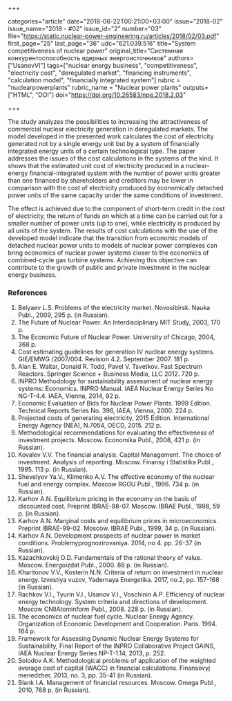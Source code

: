 +++

categories="article"
date="2018-06-22T00:21:00+03:00"
issue="2018-02"
issue_name="2018 - #02"
issue_id="2"
number="03"
file="https://static.nuclear-power-engineering.ru/articles/2018/02/03.pdf"
first_page="25"
last_page="36"
udc="621.039.516"
title="System competitiveness of nuclear power"
original_title="Системная конкурентоспособность ядерных энергоисточников"
authors=["UsanovVI"]
tags=["nuclear energy business", "competitiveness", "electricity cost", "deregulated market", "financing instruments", "calculation model", "financially integrated system"]
rubric = "nuclearpowerplants"
rubric_name = "Nuclear power plants"
outputs=["HTML", "DOI"]
doi="https://doi.org/10.26583/npe.2018.2.03"

+++

The study analyzes the possibilities to increasing the attractiveness of commercial nuclear electricity generation in deregulated markets. The model developed in the presented work calculates the cost of electricity generated not by a single energy unit but by a system of financially integrated energy units of a certain technological type. The paper addresses the issues of the cost calculations in the systems of the kind. It shows that the estimated unit cost of electricity produced in a nuclear-energy financial-integrated system with the number of power units greater than one financed by shareholders and creditors may be lower in comparison with the cost of electricity produced by economically detached power units of the same capacity under the same conditions of investment.

The effect is achieved due to the component of short-term credit in the cost of electricity, the return of funds on which at a time can be carried out for a smaller number of power units (up to one), while electricity is produced by all units of the system. The results of cost calculations with the use of the developed model indicate that the transition from economic models of detached nuclear power units to models of nuclear power complexes can bring economics of nuclear power systems closer to the economics of combined-cycle gas turbine systems. Achieving this objective can contribute to the growth of public and private investment in the nuclear energy business.

### References

1. Belyaev L.S. Problems of the electricity market. Novosibirsk. Nauka Publ., 2009, 295 p. (in Russian).
2. The Future of Nuclear Power. An Interdisciplinary MIT Study, 2003, 170 p.
3. The Economic Future of Nuclear Power. University of Chicago, 2004, 368 p.
4. Cost estimating guidelines for generation IV nuсlеar enеrgy systems. GIЕ/EMWG /2007/004. Revision 4.2. September 2007. 181 p.
5. Alan E. Waltar, Donald R. Todd, Pavel V. Tsvetkov. Fast Spectrum Reactors. Springer Science + Business Media, LLC 2012. 720 p.
6. INPRO Methodology for sustainability assessment of nuclear energy systems: Economics. INPRO Manual. IAEA Nuclear Energy Series No NG-T-4.4. IAEA, Vienna, 2014, 92 p.
7. Есonomiс Еvaluation of Bids for Nuсlear Power Plants. 1999 Edition. Teсhniсal Reports Series No. 396, IAЕА, Vienna, 2000. 224 p.
8. Projected costs of generating electricity, 2015 Edition. International Energy Agency (NEA), N.7054, OECD, 2015. 212 р.
9. Methodological recommendations for evaluating the effectiveness of investment projects. Moscow. Economika Publ., 2008, 421 p. (in Russian).
10. Kovalev V.V. The financial analysis. Capital Management. The choice of investment. Analysis of reporting. Moscow. Finansy i Statistika Publ., 1995. 113 p. (in Russian).
11. Shevelyov Ya.V., Klimenko A.V. The effective economy of the nuclear fuel and energy complex. Мoscow RGGU Publ., 1996. 734 p. (in Russian).
12. Karhov A.N. Equilibrium pricing in the economy on the basis of discounted cost. Preprint IBRAE-98-07. Мoscow. IBRAE Publ., 1998, 59 p. (in Russian).
13. Karhov A.N. Marginal costs and equilibrium prices in microeconomics. Preprint IBRAE-99-02. Мoscow. IBRAE Publ., 1999, 34 p. (in Russian).
14. Karhov A.N. Development prospects of nuclear power in market conditions. Problemyprognozirovaniya. 2014, no 4. pp. 26-37 (in Russian).
15. Kazachkovskij O.D. Fundamentals of the rational theory of value. Мoscow. Energoizdat Publ., 2000. 88 p. (in Russian).
16. Kharitonov V.V., Kosterin N.N. Criteria of return on investment in nuclear energy. Izvestiya vuzov, Yadernaya Energetika. 2017, no.2, pp. 157-168 (in Russian).
17. Rachkov V.I., Tyurin V.I., Usanov V.I., Voschinin A.P. Efficiency of nuclear energy technology. System criteria and directions of development. Moscow CNIIAtominform Publ., 2008. 228 p. (in Russian).
18. The economics of nuclear fuel cycle. Nuclear Energy Agency. Organization of Economic Development and Cooperation. Paris. 1994. 164 p.
19. Framework for Assessing Dynamic Nuclear Energy Systems for Sustainability, Final Report of the INPRO Collaborative Project GAINS, IAEA Nuclear Energy Series NP-T-1.14, 2013, p. 252.
20. Solodov A.K. Methodological problems of application of the weighted average cost of capital (WACC) in financial calculations. Finansovyj menedzher, 2013, no. 3, pp. 35-41 (in Russian).
21. Blank I.A. Management of financial resources. Мoscow. Omega Publ., 2010, 768 p. (in Russian).